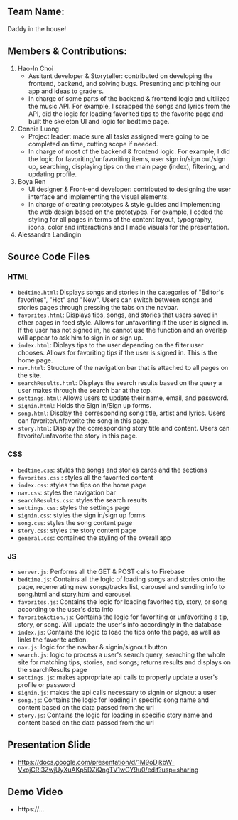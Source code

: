 ## Team Name: 
Daddy in the house!

## Members & Contributions: 
1. Hao-In Choi
    * Assitant developer & Storyteller: contributed on developing the frontend, backend, and solving bugs. Presenting and pitching our app and ideas to graders.
    * In charge of some parts of the backend & frontend logic and ultilized the music API. For example, I scrapped the songs and lyrics from the API, did the logic for loading favorited tips to the favorite page and built the skeleton UI and logic for bedtime page.  
2. Connie Luong
    * Project leader: made sure all tasks assigned were going to be completed on time, cutting scope if needed.
    * In charge of most of the backend & frontend logic. For example, I did the logic for favoriting/unfavoriting items, user sign in/sign out/sign up,  searching, displaying tips on the main page (index), filtering, and updating profile.
3. Boya Ren
    * UI designer & Front-end developer: contributed to designing the user interface and implementing the visual elements.
    * In charge of creating prototypes & style guides and implementing the web design based on the prototypes. For example, I coded the styling for all pages in terms of the content layout, typography, icons, color and interactions and I made visuals for the presentation.
4. Alessandra Landingin

## Source Code Files
### HTML
* `bedtime.html`: Displays songs and stories in the categories of "Editor's favorites", "Hot" and "New". Users can switch between songs and stories pages through pressing the tabs on the navbar.  
* `favorites.html`: Displays tips, songs, and stories that users saved in other pages in feed style. Allows for unfavoriting if the user is signed in. If the user has not signed in, he cannot use the function and an overlap will appear to ask him to sign in or sign up. 
* `index.html`: Diplays tips to the user depending on the filter user chooses. Allows for favoriting tips if the user is signed in. This is the home page.
* `nav.html`: Structure of the navigation bar that is attached to all pages on the site.
* `searchResults.html`: Displays the search results based on the query a user makes through the search bar at the top.
* `settings.html`: Allows users to update their name, email, and password.
* `signin.html`: Holds the Sign in/Sign up forms.
* `song.html`: Display the corresponding song title, artist and lyrics. Users can favorite/unfavorite the song in this page.
* `story.html`: Display the corresponding story title and content. Users can favorite/unfavorite the story in this page.

### CSS
* `bedtime.css`: styles the songs and stories cards and the sections
* `favorites.css` : styles all the favorited content
* `index.css`: styles the tips on the home page
* `nav.css`: styles the navigation bar
* `searchResults.css`: styles the search results
* `settings.css`: styles the settings page
* `signin.css`: styles the sign in/sign up forms
* `song.css`: styles the song content page
* `story.css`: styles the story content page
* `general.css`: contained the styling of the overall app

### JS
* `server.js`: Performs all the GET & POST calls to Firebase
* `bedtime.js`: Contains all the logic of loading songs and stories onto the page, regenerating new songs/tracks list, carousel and sending info to song.html and story.html
and carousel.
* `favorites.js`: Contains the logic for loading favorited tip, story, or song according to the user's data info
* `favoriteAction.js`: Contains the logic for favoriting or unfavoriting a tip, story, or song. Will update the user's info accordingly in the database
* `index.js`: Contains the logic to load the tips onto the page, as well as links the favorite action.
* `nav.js`: logic for the navbar & signin/signout button
* `search.js`: logic to process a user's search query, searching the whole site for matching tips, stories, and songs; returns results and displays on the searchResults page
* `settings.js`: makes appropriate api calls to properly update a user's profile or password
* `signin.js`: makes the api calls necessary to signin or signout a user
* `song.js`: Contains the logic for loading in specific song name and content based on the data passed from the url
* `story.js`: Contains the logic for loading in specific story name and content based on the data passed from the url

## Presentation Slide
* https://docs.google.com/presentation/d/1M9oDjkbW-VxojCRI3ZwjUyXuAKp5DZiQngTV1wGY9u0/edit?usp=sharing

## Demo Video
* https://...


